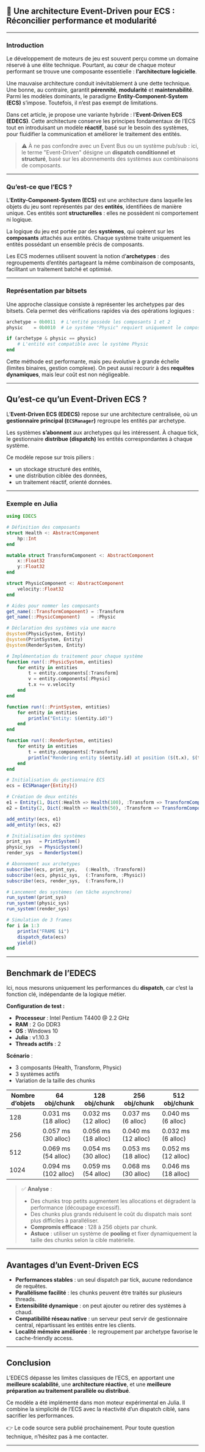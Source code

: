 ## 📄 **Une architecture Event-Driven pour ECS : Réconcilier performance et modularité**

---

### Introduction

Le développement de moteurs de jeu est souvent perçu comme un domaine réservé à une élite technique. Pourtant, au cœur de chaque moteur performant se trouve une composante essentielle : **l’architecture logicielle**.

Une mauvaise architecture conduit inévitablement à une dette technique. Une bonne, au contraire, garantit **pérennité**, **modularité** et **maintenabilité**. Parmi les modèles dominants, le paradigme **Entity-Component-System (ECS)** s’impose. Toutefois, il n’est pas exempt de limitations.

Dans cet article, je propose une variante hybride : l’**Event-Driven ECS (EDECS)**. Cette architecture conserve les principes fondamentaux de l’ECS tout en introduisant un modèle **réactif**, basé sur le besoin des systèmes, pour fluidifier la communication et améliorer le traitement des entités.

> ⚠️ À ne pas confondre avec un Event Bus ou un système pub/sub : ici, le terme "Event-Driven" désigne un **dispatch conditionnel et structuré**, basé sur les abonnements des systèmes aux combinaisons de composants.

---

### Qu’est-ce que l’ECS ?

L’**Entity-Component-System (ECS)** est une architecture dans laquelle les objets du jeu sont représentés par des **entités**, identifiées de manière unique. Ces entités sont **structurelles** : elles ne possèdent ni comportement ni logique.

La logique du jeu est portée par des **systèmes**, qui opèrent sur les **composants** attachés aux entités. Chaque système traite uniquement les entités possédant un ensemble précis de composants.

Les ECS modernes utilisent souvent la notion d’**archetypes** : des regroupements d’entités partageant la même combinaison de composants, facilitant un traitement batché et optimisé.

---

### Représentation par bitsets

Une approche classique consiste à représenter les archetypes par des bitsets. Cela permet des vérifications rapides via des opérations logiques :

```julia
archetype = 0b0011  # L'entité possède les composants 1 et 2
physic    = 0b0010  # Le système "Physic" requiert uniquement le composant 2

if (archetype & physic == physic)
    # L'entité est compatible avec le système Physic
end
```

Cette méthode est performante, mais peu évolutive à grande échelle (limites binaires, gestion complexe). On peut aussi recourir à des **requêtes dynamiques**, mais leur coût est non négligeable.

---

## Qu’est-ce qu’un Event-Driven ECS ?

L’**Event-Driven ECS (EDECS)** repose sur une architecture centralisée, où un **gestionnaire principal (`ECSManager`)** regroupe les entités par archetype.

Les systèmes **s’abonnent** aux archetypes qui les intéressent. À chaque tick, le gestionnaire **distribue (dispatch)** les entités correspondantes à chaque système.

Ce modèle repose sur trois piliers :

* un stockage structuré des entités,
* une distribution ciblée des données,
* un traitement réactif, orienté données.

---

### Exemple en Julia

```julia
using EDECS

# Définition des composants
struct Health <: AbstractComponent
    hp::Int
end

mutable struct TransformComponent <: AbstractComponent
    x::Float32
    y::Float32
end

struct PhysicComponent <: AbstractComponent
    velocity::Float32
end

# Aides pour nommer les composants
get_name(::TransformComponent) = :Transform
get_name(::PhysicComponent)    = :Physic

# Déclaration des systèmes via une macro
@system(PhysicSystem, Entity)
@system(PrintSystem, Entity)
@system(RenderSystem, Entity)

# Implémentation du traitement pour chaque système
function run!(::PhysicSystem, entities)
    for entity in entities
        t = entity.components[:Transform]
        v = entity.components[:Physic]
        t.x += v.velocity
    end
end

function run!(::PrintSystem, entities)
    for entity in entities
        println("Entity: $(entity.id)")
    end
end

function run!(::RenderSystem, entities)
    for entity in entities
        t = entity.components[:Transform]
        println("Rendering entity $(entity.id) at position ($(t.x), $(t.y))")
    end
end

# Initialisation du gestionnaire ECS
ecs = ECSManager{Entity}()

# Création de deux entités
e1 = Entity(1, Dict(:Health => Health(100), :Transform => TransformComponent(1.0, 2.0)))
e2 = Entity(2, Dict(:Health => Health(50), :Transform => TransformComponent(-5.0, 0.0), :Physic => PhysicComponent(1.0)))

add_entity!(ecs, e1)
add_entity!(ecs, e2)

# Initialisation des systèmes
print_sys   = PrintSystem()
physic_sys  = PhysicSystem()
render_sys  = RenderSystem()

# Abonnement aux archetypes
subscribe!(ecs, print_sys,   (:Health, :Transform))
subscribe!(ecs, physic_sys,  (:Transform, :Physic))
subscribe!(ecs, render_sys,  (:Transform,))

# Lancement des systèmes (en tâche asynchrone)
run_system!(print_sys)
run_system!(physic_sys)
run_system!(render_sys)

# Simulation de 3 frames
for i in 1:3
    println("FRAME $i")
    dispatch_data(ecs)
    yield()
end
```

---

## Benchmark de l’EDECS

Ici, nous mesurons uniquement les performances du **dispatch**, car c’est la fonction clé, indépendante de la logique métier.

**Configuration de test :**

* **Processeur** : Intel Pentium T4400 @ 2.2 GHz
* **RAM** : 2 Go DDR3
* **OS** : Windows 10
* **Julia** : v1.10.3
* **Threads actifs** : 2

**Scénario** :

* 3 composants (Health, Transform, Physic)
* 3 systèmes actifs
* Variation de la taille des chunks

| Nombre d’objets | 64 obj/chunk         | 128 obj/chunk       | 256 obj/chunk       | 512 obj/chunk       |
| --------------- | -------------------- | ------------------- | ------------------- | ------------------- |
| 128             | 0.031 ms (18 alloc)  | 0.032 ms (12 alloc) | 0.037 ms (6 alloc)  | 0.040 ms (6 alloc)  |
| 256             | 0.057 ms (30 alloc)  | 0.056 ms (18 alloc) | 0.040 ms (12 alloc) | 0.032 ms (6 alloc)  |
| 512             | 0.069 ms (54 alloc)  | 0.054 ms (30 alloc) | 0.053 ms (18 alloc) | 0.052 ms (12 alloc) |
| 1024            | 0.094 ms (102 alloc) | 0.059 ms (54 alloc) | 0.068 ms (30 alloc) | 0.046 ms (18 alloc) |

> ✅ **Analyse** :
>
> * Des chunks trop petits augmentent les allocations et dégradent la performance (découpage excessif).
> * Des chunks plus grands réduisent le coût du dispatch mais sont plus difficiles à paralléliser.
> * **Compromis efficace** : 128 à 256 objets par chunk.
> * **Astuce** : utiliser un système de **pooling** et fixer dynamiquement la taille des chunks selon la cible matérielle.

---

## Avantages d’un Event-Driven ECS

* **Performances stables** : un seul dispatch par tick, aucune redondance de requêtes.
* **Parallélisme facilité** : les chunks peuvent être traités sur plusieurs threads.
* **Extensibilité dynamique** : on peut ajouter ou retirer des systèmes à chaud.
* **Compatibilité réseau native** : un serveur peut servir de gestionnaire central, répartissant les entités entre les clients.
* **Localité mémoire améliorée** : le regroupement par archetype favorise le cache-friendly access.

---

## Conclusion

L’EDECS dépasse les limites classiques de l’ECS, en apportant une **meilleure scalabilité**, une **architecture réactive**, et une **meilleure préparation au traitement parallèle ou distribué**.

Ce modèle a été implémenté dans mon moteur expérimental en Julia. Il combine la simplicité de l’ECS avec la réactivité d’un dispatch ciblé, sans sacrifier les performances.

👉 Le code source sera publié prochainement. Pour toute question technique, n’hésitez pas à me contacter.

---